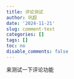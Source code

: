 ```yaml
---
title: 评论测试
author: 巩超
date: '2024-11-21'
slug: comment-test
categories: []
tags: []
toc: no
disable_comments: false
---
```

来测试一下评论功能